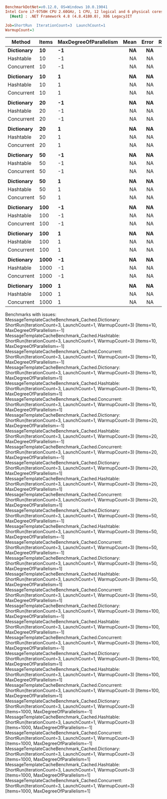 ``` ini

BenchmarkDotNet=v0.12.0, OS=Windows 10.0.19041
Intel Core i7-9750H CPU 2.60GHz, 1 CPU, 12 logical and 6 physical cores
  [Host] : .NET Framework 4.8 (4.8.4180.0), X86 LegacyJIT

Job=ShortRun  IterationCount=3  LaunchCount=1  
WarmupCount=3  

```
|     Method | Items | MaxDegreeOfParallelism | Mean | Error | Ratio | RatioSD |
|----------- |------ |----------------------- |-----:|------:|------:|--------:|
| **Dictionary** |    **10** |                     **-1** |   **NA** |    **NA** |     **?** |       **?** |
|  Hashtable |    10 |                     -1 |   NA |    NA |     ? |       ? |
| Concurrent |    10 |                     -1 |   NA |    NA |     ? |       ? |
|            |       |                        |      |       |       |         |
| **Dictionary** |    **10** |                      **1** |   **NA** |    **NA** |     **?** |       **?** |
|  Hashtable |    10 |                      1 |   NA |    NA |     ? |       ? |
| Concurrent |    10 |                      1 |   NA |    NA |     ? |       ? |
|            |       |                        |      |       |       |         |
| **Dictionary** |    **20** |                     **-1** |   **NA** |    **NA** |     **?** |       **?** |
|  Hashtable |    20 |                     -1 |   NA |    NA |     ? |       ? |
| Concurrent |    20 |                     -1 |   NA |    NA |     ? |       ? |
|            |       |                        |      |       |       |         |
| **Dictionary** |    **20** |                      **1** |   **NA** |    **NA** |     **?** |       **?** |
|  Hashtable |    20 |                      1 |   NA |    NA |     ? |       ? |
| Concurrent |    20 |                      1 |   NA |    NA |     ? |       ? |
|            |       |                        |      |       |       |         |
| **Dictionary** |    **50** |                     **-1** |   **NA** |    **NA** |     **?** |       **?** |
|  Hashtable |    50 |                     -1 |   NA |    NA |     ? |       ? |
| Concurrent |    50 |                     -1 |   NA |    NA |     ? |       ? |
|            |       |                        |      |       |       |         |
| **Dictionary** |    **50** |                      **1** |   **NA** |    **NA** |     **?** |       **?** |
|  Hashtable |    50 |                      1 |   NA |    NA |     ? |       ? |
| Concurrent |    50 |                      1 |   NA |    NA |     ? |       ? |
|            |       |                        |      |       |       |         |
| **Dictionary** |   **100** |                     **-1** |   **NA** |    **NA** |     **?** |       **?** |
|  Hashtable |   100 |                     -1 |   NA |    NA |     ? |       ? |
| Concurrent |   100 |                     -1 |   NA |    NA |     ? |       ? |
|            |       |                        |      |       |       |         |
| **Dictionary** |   **100** |                      **1** |   **NA** |    **NA** |     **?** |       **?** |
|  Hashtable |   100 |                      1 |   NA |    NA |     ? |       ? |
| Concurrent |   100 |                      1 |   NA |    NA |     ? |       ? |
|            |       |                        |      |       |       |         |
| **Dictionary** |  **1000** |                     **-1** |   **NA** |    **NA** |     **?** |       **?** |
|  Hashtable |  1000 |                     -1 |   NA |    NA |     ? |       ? |
| Concurrent |  1000 |                     -1 |   NA |    NA |     ? |       ? |
|            |       |                        |      |       |       |         |
| **Dictionary** |  **1000** |                      **1** |   **NA** |    **NA** |     **?** |       **?** |
|  Hashtable |  1000 |                      1 |   NA |    NA |     ? |       ? |
| Concurrent |  1000 |                      1 |   NA |    NA |     ? |       ? |

Benchmarks with issues:
  MessageTemplateCacheBenchmark_Cached.Dictionary: ShortRun(IterationCount=3, LaunchCount=1, WarmupCount=3) [Items=10, MaxDegreeOfParallelism=-1]
  MessageTemplateCacheBenchmark_Cached.Hashtable: ShortRun(IterationCount=3, LaunchCount=1, WarmupCount=3) [Items=10, MaxDegreeOfParallelism=-1]
  MessageTemplateCacheBenchmark_Cached.Concurrent: ShortRun(IterationCount=3, LaunchCount=1, WarmupCount=3) [Items=10, MaxDegreeOfParallelism=-1]
  MessageTemplateCacheBenchmark_Cached.Dictionary: ShortRun(IterationCount=3, LaunchCount=1, WarmupCount=3) [Items=10, MaxDegreeOfParallelism=1]
  MessageTemplateCacheBenchmark_Cached.Hashtable: ShortRun(IterationCount=3, LaunchCount=1, WarmupCount=3) [Items=10, MaxDegreeOfParallelism=1]
  MessageTemplateCacheBenchmark_Cached.Concurrent: ShortRun(IterationCount=3, LaunchCount=1, WarmupCount=3) [Items=10, MaxDegreeOfParallelism=1]
  MessageTemplateCacheBenchmark_Cached.Dictionary: ShortRun(IterationCount=3, LaunchCount=1, WarmupCount=3) [Items=20, MaxDegreeOfParallelism=-1]
  MessageTemplateCacheBenchmark_Cached.Hashtable: ShortRun(IterationCount=3, LaunchCount=1, WarmupCount=3) [Items=20, MaxDegreeOfParallelism=-1]
  MessageTemplateCacheBenchmark_Cached.Concurrent: ShortRun(IterationCount=3, LaunchCount=1, WarmupCount=3) [Items=20, MaxDegreeOfParallelism=-1]
  MessageTemplateCacheBenchmark_Cached.Dictionary: ShortRun(IterationCount=3, LaunchCount=1, WarmupCount=3) [Items=20, MaxDegreeOfParallelism=1]
  MessageTemplateCacheBenchmark_Cached.Hashtable: ShortRun(IterationCount=3, LaunchCount=1, WarmupCount=3) [Items=20, MaxDegreeOfParallelism=1]
  MessageTemplateCacheBenchmark_Cached.Concurrent: ShortRun(IterationCount=3, LaunchCount=1, WarmupCount=3) [Items=20, MaxDegreeOfParallelism=1]
  MessageTemplateCacheBenchmark_Cached.Dictionary: ShortRun(IterationCount=3, LaunchCount=1, WarmupCount=3) [Items=50, MaxDegreeOfParallelism=-1]
  MessageTemplateCacheBenchmark_Cached.Hashtable: ShortRun(IterationCount=3, LaunchCount=1, WarmupCount=3) [Items=50, MaxDegreeOfParallelism=-1]
  MessageTemplateCacheBenchmark_Cached.Concurrent: ShortRun(IterationCount=3, LaunchCount=1, WarmupCount=3) [Items=50, MaxDegreeOfParallelism=-1]
  MessageTemplateCacheBenchmark_Cached.Dictionary: ShortRun(IterationCount=3, LaunchCount=1, WarmupCount=3) [Items=50, MaxDegreeOfParallelism=1]
  MessageTemplateCacheBenchmark_Cached.Hashtable: ShortRun(IterationCount=3, LaunchCount=1, WarmupCount=3) [Items=50, MaxDegreeOfParallelism=1]
  MessageTemplateCacheBenchmark_Cached.Concurrent: ShortRun(IterationCount=3, LaunchCount=1, WarmupCount=3) [Items=50, MaxDegreeOfParallelism=1]
  MessageTemplateCacheBenchmark_Cached.Dictionary: ShortRun(IterationCount=3, LaunchCount=1, WarmupCount=3) [Items=100, MaxDegreeOfParallelism=-1]
  MessageTemplateCacheBenchmark_Cached.Hashtable: ShortRun(IterationCount=3, LaunchCount=1, WarmupCount=3) [Items=100, MaxDegreeOfParallelism=-1]
  MessageTemplateCacheBenchmark_Cached.Concurrent: ShortRun(IterationCount=3, LaunchCount=1, WarmupCount=3) [Items=100, MaxDegreeOfParallelism=-1]
  MessageTemplateCacheBenchmark_Cached.Dictionary: ShortRun(IterationCount=3, LaunchCount=1, WarmupCount=3) [Items=100, MaxDegreeOfParallelism=1]
  MessageTemplateCacheBenchmark_Cached.Hashtable: ShortRun(IterationCount=3, LaunchCount=1, WarmupCount=3) [Items=100, MaxDegreeOfParallelism=1]
  MessageTemplateCacheBenchmark_Cached.Concurrent: ShortRun(IterationCount=3, LaunchCount=1, WarmupCount=3) [Items=100, MaxDegreeOfParallelism=1]
  MessageTemplateCacheBenchmark_Cached.Dictionary: ShortRun(IterationCount=3, LaunchCount=1, WarmupCount=3) [Items=1000, MaxDegreeOfParallelism=-1]
  MessageTemplateCacheBenchmark_Cached.Hashtable: ShortRun(IterationCount=3, LaunchCount=1, WarmupCount=3) [Items=1000, MaxDegreeOfParallelism=-1]
  MessageTemplateCacheBenchmark_Cached.Concurrent: ShortRun(IterationCount=3, LaunchCount=1, WarmupCount=3) [Items=1000, MaxDegreeOfParallelism=-1]
  MessageTemplateCacheBenchmark_Cached.Dictionary: ShortRun(IterationCount=3, LaunchCount=1, WarmupCount=3) [Items=1000, MaxDegreeOfParallelism=1]
  MessageTemplateCacheBenchmark_Cached.Hashtable: ShortRun(IterationCount=3, LaunchCount=1, WarmupCount=3) [Items=1000, MaxDegreeOfParallelism=1]
  MessageTemplateCacheBenchmark_Cached.Concurrent: ShortRun(IterationCount=3, LaunchCount=1, WarmupCount=3) [Items=1000, MaxDegreeOfParallelism=1]
